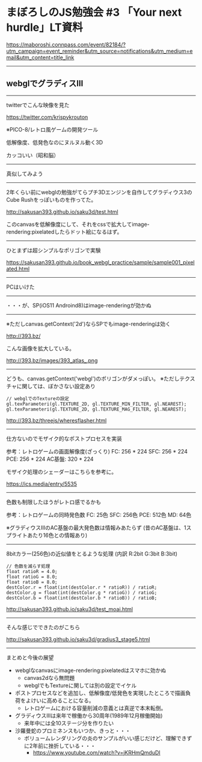 # まぼろしのJS勉強会 #3 「Your next hurdle」LT資料

https://maboroshi.connpass.com/event/82184/?utm_campaign=event_reminder&utm_source=notifications&utm_medium=email&utm_content=title_link

---

## webglでグラディスⅢ

---

twitterでこんな映像を見た

https://twitter.com/krispykrouton

※PICO-8/レトロ風ゲームの開発ツール


低解像度、低発色なのにヌルヌル動く3D

カッコいい（昭和脳）

---

真似してみよう

---

2年くらい前にwebglの勉強がてらプチ3Dエンジンを自作してグラディウス3のCube Rushをっぽいものを作ってた。

http://sakusan393.github.io/saku3d/test.html

このcanvasを低解像度にして、それをcssで拡大してimage-rendering:pixelatedしたらドット絵になるはず。

---

ひとまずは超シンプルなポリゴンで実験

https://sakusan393.github.io/book_webgl_practice/sample/sample001_pixelated.html

---

PCはいけた

---

・・・が、SP(iOS11 Androind8)はimage-renderingが効かぬ

---

※ただしcanvas.getContext('2d')ならSPでもimage-renderingは効く

http://393.bz/

こんな画像を拡大している。

http://393.bz/images/393_atlas_.png

---

どうも、canvas.getContext('webgl')のポリゴンがダメっぽい。
※ただしテクスチャに関しては、ぼかさない設定あり

```
// webglでのTextureの設定
gl.texParameteri(gl.TEXTURE_2D, gl.TEXTURE_MIN_FILTER, gl.NEAREST);
gl.texParameteri(gl.TEXTURE_2D, gl.TEXTURE_MAG_FILTER, gl.NEAREST);
```

http://393.bz/threejs/wheresflasher.html

---

仕方ないのでモザイク的なポストプロセスを実装

参考：レトロゲームの画面解像度(ざっくり)
FC: 256 * 224
SFC: 256 * 224
PCE: 256 * 224
AC基盤: 320 * 224


モザイク処理のシェーダーはこちらを参考に。

https://ics.media/entry/5535

---

色数も制限したほうがレトロ感でるかも

参考：レトロゲームの同時発色数
FC: 25色
SFC: 256色
PCE: 512色
MD: 64色

※グラディウスⅢのAC基盤の最大発色数は情報みあたらず
(昔のAC基盤は、1スプライトあたり16色との情報あり)

---

8bitカラー(256色)の近似値をとるような処理
(内訳 R:2bit G:3bit B:3bit)

```
// 色数を減らす処理
float ratioR = 4.0;
float ratioG = 8.0;
float ratioB = 8.0;
destColor.r = float(int(destColor.r * ratioR)) / ratioR;
destColor.g = float(int(destColor.g * ratioG)) / ratioG;
destColor.b = float(int(destColor.b * ratioB)) / ratioB;
```

http://sakusan393.github.io/saku3d/test_moai.html

---

そんな感じでできたのがこちら

http://sakusan393.github.io/saku3d/gradius3_stage5.html

---

まとめと今後の展望

* webglなcanvasにimage-rendering:pixelatedはスマホに効かぬ
  * canvas2dなら無問題
  * webglでもTextureに関しては別の設定でイケル
* ポストプロセスなどを追加し、低解像度/低発色を実現したところで描画負荷をよけいに高めることになる。
  * レトロゲームにおける容量削減の意義とは真逆で本末転倒。
* グラディウスⅢは来年で稼働から30周年(1989年12月稼働開始)
  * 来年中には全10ステージ分を作りたい
* 沙羅曼蛇のプロミネンスもいつか、きっと・・・
  * ボリュームレンダリングの炎のサンプルがいい感じだけど、理解できずに2年前に挫折している・・・
    * https://www.youtube.com/watch?v=jKRHmQmduDI
